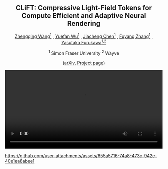 <div align="center">
<h2 align="center"> CLiFT: Compressive Light-Field Tokens for Compute Efficient and Adaptive Neural Rendering
</h2>

<!-- <h4 align="center"> ICLR 2025 </h4> -->

[Zhengqing Wang<sup>1</sup>](https://eric-zqwang.github.io/) , [Yuefan Wu<sup>1</sup>](https://ivenwu.com/) , [Jiacheng Chen<sup>1</sup>](https://jcchen.me) , [Fuyang Zhang<sup>1</sup>](https://zhangfuyang.github.io/) , [Yasutaka Furukawa<sup>1,2</sup>](https://www2.cs.sfu.ca/~furukawa/)

<sup>1</sup> Simon Fraser University <sup>2</sup> Wayve

([arXiv](https://arxiv.org/abs/xxx), [Project page](https://clift-nvs.github.io/))
</div>

<div align="center">
    <video src="assets/demo.mp4" width="100%"></video>
</div>



https://github.com/user-attachments/assets/655a5716-74a8-473c-942e-40e1ea8abee1

